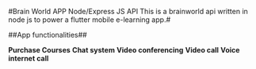 #Brain World APP Node/Express JS API
This is a brainworld api written in node js to power a flutter mobile e-learning app.#

##App functionalities##

**Purchase Courses**
**Chat system**
**Video conferencing**
**Video call**
**Voice internet call**
